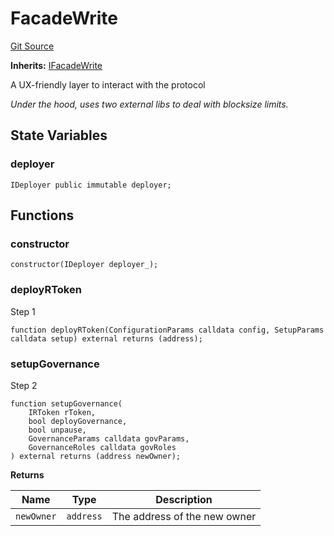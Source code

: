 # FacadeWrite
[Git Source](https://github.com/larrythecucumber321/protocol/blob/77d337b8595ba96d069ded321419b36a61984170/contracts/facade/FacadeWrite.sol)

**Inherits:**
[IFacadeWrite](/tools/docgen/src/contracts/interfaces/IFacadeWrite.sol/interface.IFacadeWrite.md)

A UX-friendly layer to interact with the protocol

*Under the hood, uses two external libs to deal with blocksize limits.*


## State Variables
### deployer

```solidity
IDeployer public immutable deployer;
```


## Functions
### constructor


```solidity
constructor(IDeployer deployer_);
```

### deployRToken

Step 1


```solidity
function deployRToken(ConfigurationParams calldata config, SetupParams calldata setup) external returns (address);
```

### setupGovernance

Step 2


```solidity
function setupGovernance(
    IRToken rToken,
    bool deployGovernance,
    bool unpause,
    GovernanceParams calldata govParams,
    GovernanceRoles calldata govRoles
) external returns (address newOwner);
```
**Returns**

|Name|Type|Description|
|----|----|-----------|
|`newOwner`|`address`|The address of the new owner|


